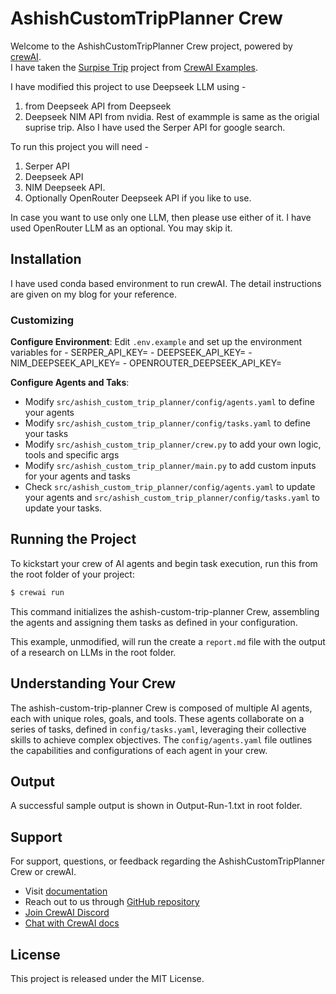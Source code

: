 # AshishCustomTripPlanner Crew

Welcome to the AshishCustomTripPlanner Crew project, powered by [crewAI](https://crewai.com). 
<br>I have taken the [Surpise Trip](https://github.com/crewAIInc/crewAI-examples/tree/main/surprise_trip) project from [CrewAI Examples](https://github.com/crewAIInc/crewAI-examples.git). 

I have modified this project to use Deepseek LLM using - <br>
   1) from Deepseek API from Deepseek
   2) Deepseek NIM API from nvidia.
Rest of exammple is same as the origial suprise trip. 
Also I have used the Serper API for google search.

To run this project you will need -
   1) Serper API
   2) Deepseek API
   3) NIM Deepseek API.
   4) Optionally OpenRouter Deepseek API if you like to use.
      
In case you want to use only one LLM, then please use either of it. I have used OpenRouter LLM as an optional. You may skip it. 

## Installation

I have used conda based environment to run crewAI. The detail instructions are given on my blog for your reference. 


### Customizing

**Configure Environment**: Edit `.env.example` and set up the environment variables for
      - SERPER_API_KEY=
      - DEEPSEEK_API_KEY=
      - NIM_DEEPSEEK_API_KEY=
      - OPENROUTER_DEEPSEEK_API_KEY=

**Configure Agents and Taks**:
- Modify `src/ashish_custom_trip_planner/config/agents.yaml` to define your agents
- Modify `src/ashish_custom_trip_planner/config/tasks.yaml` to define your tasks
- Modify `src/ashish_custom_trip_planner/crew.py` to add your own logic, tools and specific args
- Modify `src/ashish_custom_trip_planner/main.py` to add custom inputs for your agents and tasks
- Check `src/ashish_custom_trip_planner/config/agents.yaml` to update your agents and `src/ashish_custom_trip_planner/config/tasks.yaml` to update your tasks.

  
## Running the Project

To kickstart your crew of AI agents and begin task execution, run this from the root folder of your project:

```bash
$ crewai run
```

This command initializes the ashish-custom-trip-planner Crew, assembling the agents and assigning them tasks as defined in your configuration.

This example, unmodified, will run the create a `report.md` file with the output of a research on LLMs in the root folder.

## Understanding Your Crew

The ashish-custom-trip-planner Crew is composed of multiple AI agents, each with unique roles, goals, and tools. These agents collaborate on a series of tasks, defined in `config/tasks.yaml`, leveraging their collective skills to achieve complex objectives. The `config/agents.yaml` file outlines the capabilities and configurations of each agent in your crew.

## Output
A successful sample output is shown in Output-Run-1.txt in root folder.

## Support

For support, questions, or feedback regarding the AshishCustomTripPlanner Crew or crewAI.
- Visit  [documentation](https://docs.crewai.com)
- Reach out to us through  [GitHub repository](https://github.com/joaomdmoura/crewai)
- [Join CrewAI  Discord](https://discord.com/invite/X4JWnZnxPb)
- [Chat with CrewAI docs](https://chatg.pt/DWjSBZn)

## License
This project is released under the MIT License.
